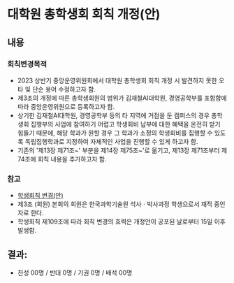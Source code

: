 대학원 총학생회 회칙 개정(안)
===

## 내용
### 회칙변경목적

- 2023 상반기 중앙운영위원회에서 대학원 총학생회 회칙 개정 시 발견하지 못한 오타 및 단순 용어 수정하고자 함.
- 제3조의 개정에 따른 총학생회원의 범위가 김재철AI대학원, 경영공학부를 포함함에 따라 중앙운영위원으로 등록하고자 함.
- 상기한 김재철AI대학원, 경영공학부 등의 타 지역에 거점을 둔 캠퍼스의 경우 총학생회 집행부의 사업에 참여하기 어렵고 학생회비 납부에 대한 혜택을 온전히 받기 힘들기 때문에, 해당 학과가 원할 경우 그 학과가 소정의 학생회비를 집행할 수 있도록 독립집행학과로 지정하여 자체적인 사업을 진행할 수 있게 하고자 함.
- 기존의 '제13장 제71조~' 부분을 제14장 제75조~'로 옮기고, 제13장 제71조부터 제74조에 회칙 내용을 추가하고자 함.

### 참고
 - [학생회칙 변경(안)](https://docs.google.com/spreadsheets/d/1-tobMu_s3dZsQr18Rw3IBO-Xf30c7V1e5AAtBXZCCfA/edit?usp=sharing)
 - 제3조 (회원) 본회의 회원은 한국과학기술원 석사ㆍ박사과정 학생으로서 재적 중인 자로 한다.
 - 학생회칙 제109조에 따라 회칙 변경의 효력은 개정안이 공포된 날로부터 15일 이후 발생함.

## 결과:
- 찬성 00명 / 반대 0명 / 기권 0명 / 배석 00명
